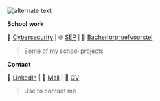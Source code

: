 ![alternate text](https://github.com/user-attachments/assets/e68aae68-1316-4af1-958e-a81b72997a55)

**School work**

🔐 [Cybersecurity](https://github.com/fatlindisufistudenthogent/cyber-npe-opdracht) |
🌐 [SEP](https://github.com/fatlindisufistudenthogent/SEP) | <!-- staat op prive momenteel -->
📄 [Bacherlorproefvoorstel](https://github.com/fatlindisufistudenthogent/Bachelorproefvoorstel)

> Some of my school projects

**Contact**

🔗 [LinkedIn](https://www.linkedin.com/FatlindIsufi) | <!-- fixen -->
📩 [Mail](fatlind.isufi@student.hogent.be) | <!-- fixen -->
🪪 [CV](https://workspace.google.com/products/drive/) <!-- fixen -->

> Use to contact me
